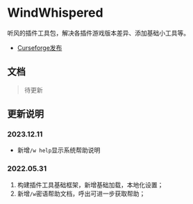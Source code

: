 # WindWhispered

听风的插件工具包，解决各插件游戏版本差异、添加基础小工具等。

- [Curseforge发布](https://www.curseforge.com/wow/addons/wind-whispered)

## 文档

> 待更新

## 更新说明

### 2023.12.11

- 新增`/w help`显示系统帮助说明


### 2022.05.31

1. 构建插件工具基础框架，新增基础加载，本地化设置；
2. 新增`/w`密语帮助文档，呼出可进一步获取帮助；